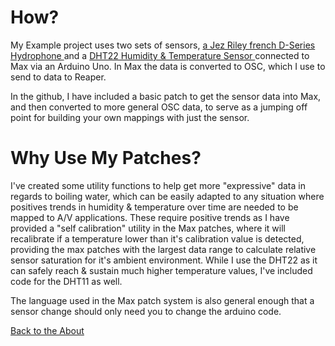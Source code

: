 <!---layout: page
title: "How?"
permalink: /how/--->

<h1> How? </h1>
My Example project uses two sets of sensors, <a href="https://jezrileyfrench.co.uk/hydrophones.php"> a Jez Riley french D-Series Hydrophone </a> and a <a href="https://abra-electronics.com/sensors/sensors-temperature-en/dht22-temperature-humidity-sensor.html"> DHT22 Humidity & Temperature Sensor </a> connected to Max via an Arduino Uno. In Max the data is converted to OSC, which I use to send to data to Reaper.

In the github, I have included a basic patch to get the sensor data into Max, and then converted to more general OSC data, to serve as a jumping off point for building your own mappings with just the sensor.

<h1> Why Use My Patches?</h1>
I've created some utility functions to help get more "expressive" data in regards to boiling water, which can be easily adapted to any situation where positives trends in humidity & temperature over time are needed to be mapped to A/V applications. These require positive trends as I have provided a "self calibration" utility in the Max patches, where it will recalibrate if a temperature lower than it's calibration value is detected, providing the max patches with the largest data range to calculate relative sensor saturation for it's ambient environment. While I use the DHT22 as it can safely reach & sustain much higher temperature values, I've included code for the DHT11 as well.

The language used in the Max patch system is also general enough that a sensor change should only need you to change the arduino code.

 <a href="https://kaseypocius.github.io/MUMT306-MagicMappedKettle/about"> Back to the About</a>
